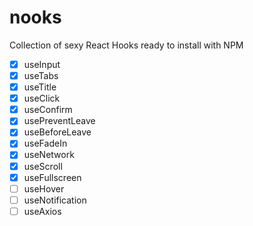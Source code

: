 # nooks

Collection of sexy React Hooks ready to install with NPM

-   [x] useInput
-   [x] useTabs
-   [x] useTitle
-   [x] useClick
-   [x] useConfirm
-   [x] usePreventLeave
-   [x] useBeforeLeave
-   [x] useFadeIn
-   [x] useNetwork
-   [x] useScroll
-   [x] useFullscreen
-   [ ] useHover
-   [ ] useNotification
-   [ ] useAxios
